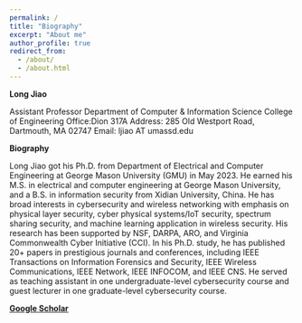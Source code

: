 ```yaml
---
permalink: /
title: "Biography"
excerpt: "About me"
author_profile: true
redirect_from: 
  - /about/
  - /about.html
---
```

**Long Jiao**

Assistant Professor
Department of Computer & Information Science
College of Engineering
Office:Dion 317A
Address: 285 Old Westport Road, Dartmouth, MA 02747
Email: ljiao AT umassd.edu

**Biography**

Long Jiao got his Ph.D. from Department of Electrical and Computer Engineering at George Mason University (GMU) in May 2023. He earned his M.S. in electrical and computer engineering at George Mason University, and a B.S. in information security from Xidian University, China. He has broad interests in cybersecurity and wireless networking with emphasis on physical layer security, cyber physical systems/IoT security, spectrum sharing security, and machine learning application in wireless security. His research has been supported by NSF, DARPA, ARO, and Virginia Commonwealth Cyber Initiative (CCI). In his Ph.D. study, he has published 20+ papers in prestigious journals and conferences, including IEEE Transactions on Information Forensics and Security, IEEE Wireless Communications, IEEE Network, IEEE INFOCOM, and IEEE CNS. He served as teaching assistant in one undergraduate-level cybersecurity course and guest lecturer in one graduate-level cybersecurity course.

**[Google Scholar](https://scholar.google.com/citations?user=lMtcRhsAAAAJ&hl=en&oi=ao)**


